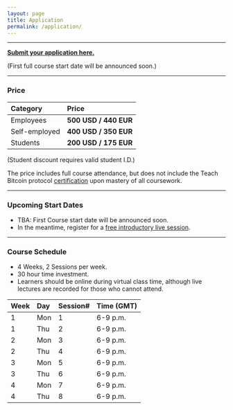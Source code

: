 ```yaml
---
layout: page
title: Application
permalink: /application/
---
```


---

[**Submit your application here.**]()

(First full course start date will be announced soon.)

---

### Price

| Category | Price |
|:-|:-|
|Employees|**500 USD / 440 EUR**|
|Self-employed|**400 USD / 350 EUR**|
|Students|**200 USD / 175 EUR**|

(Student discount requires valid student I.D.)

The price includes full course attendance, but does not include the Teach Bitcoin protocol [certification](/certification) upon mastery of all coursework.

---

### Upcoming Start Dates
* TBA: First Course start date will be announced soon.
* In the meantime, register for a [free introductory live session](https://airtable.com/shrr5HqclCA8x9zCz).

---

### Course Schedule
* 4 Weeks, 2 Sessions per week.
* 30 hour time investment.
* Learners should be online during virtual class time, although live lectures are recorded for those who cannot attend.

| Week | Day | Session# | Time (GMT)|
|:-|:-|:-|:-|
| 1 | Mon | 1 | 6-9 p.m. |
| 1 | Thu | 2 | 6-9 p.m. |
| 2 | Mon | 3 | 6-9 p.m. |
| 2 | Thu | 4 | 6-9 p.m. |
| 3 | Mon | 5 | 6-9 p.m. |
| 3 | Thu | 6 | 6-9 p.m. |
| 4 | Mon | 7 | 6-9 p.m. |
| 4 | Thu | 8 | 6-9 p.m. |
